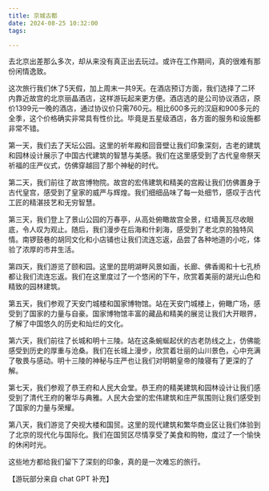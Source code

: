 ```yaml
---
title: 京城古都
date: 2024-08-25 10:32:00
tags: 

---
```


去北京出差那么多次，却从来没有真正出去玩过。或许在工作期间，真的很难有那份闲情逸致。

这次旅行我们休了5天假，加上周末一共9天。在酒店预订方面，我们选择了二环内靠近故宫的北京丽晶酒店，这样游玩起来更方便。酒店选的是公司协议酒店，原价1399元一晚的酒店，通过协议价只需760元。相比600多元的汉庭和900多元的全季，这个价格确实非常具有性价比。毕竟是五星级酒店，各方面的服务和设施都非常不错。

第一天，我们去了天坛公园。这里的祈年殿和回音壁让我们印象深刻，古老的建筑和园林设计展示了中国古代建筑的智慧与美感。我们在这里感受到了古代皇帝祭天祈福的庄严仪式，仿佛穿越回了那个神秘的时代。

第二天，我们前往了故宫博物院。故宫的宏伟建筑和精美的宫殿让我们仿佛置身于古代皇宫，感受到了皇家的威严与辉煌。我们细细品味了每一处细节，感叹于古代工匠的精湛技艺和无穷智慧。

第三天，我们登上了景山公园的万春亭，从高处俯瞰故宫全景，红墙黄瓦尽收眼底，令人叹为观止。随后，我们漫步在后海和什刹海，感受到了老北京的独特风情。南锣鼓巷的胡同文化和小店铺也让我们流连忘返，品尝了各种地道的小吃，体验了浓厚的市井生活。

第四天，我们游览了颐和园。这里的昆明湖畔风景如画，长廊、佛香阁和十七孔桥都让我们流连忘返。我们在这里度过了一个悠闲的下午，欣赏着美丽的湖光山色和精致的园林建筑。

第五天，我们参观了天安门城楼和国家博物馆。站在天安门城楼上，俯瞰广场，感受到了国家的力量与自豪。国家博物馆丰富的藏品和精美的展览让我们大开眼界，了解了中国悠久的历史和灿烂的文化。

第六天，我们前往了长城和明十三陵。站在这条蜿蜒起伏的古老防线之上，仿佛能感受到历史的厚重与沧桑。我们在长城上漫步，欣赏着壮丽的山川景色，心中充满了敬畏与感动。明十三陵的神秘与庄严也让我们对明朝皇帝的陵寝有了更深的了解。

第七天，我们参观了恭王府和人民大会堂。恭王府的精美建筑和园林设计让我们感受到了清代王府的奢华与典雅。人民大会堂的宏伟建筑和庄严氛围则让我们感受到了国家的力量与荣耀。

第八天，我们游览了央视大楼和国贸。这里的现代建筑和繁华商业区让我们体验到了北京的现代化与国际化。我们在国贸区尽情享受了美食和购物，度过了一个愉快的休闲时光。

这些地方都给我们留下了深刻的印象，真的是一次难忘的旅行。


【游玩部分来自 chat GPT 补充】


